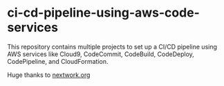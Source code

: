 # ci-cd-pipeline-using-aws-code-services
This repository contains multiple projects to set up a CI/CD pipeline using AWS services like Cloud9, CodeCommit, CodeBuild, CodeDeploy, CodePipeline, and CloudFormation.

Huge thanks to [nextwork.org](https://learn.nextwork.org/)
